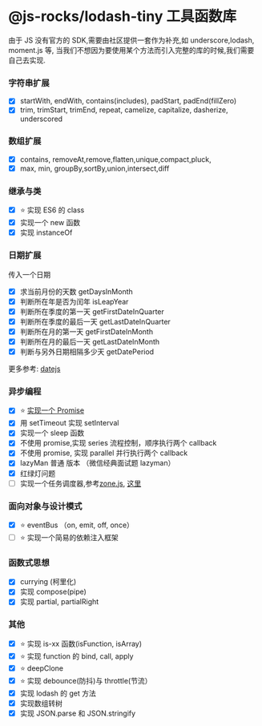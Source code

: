 # @js-rocks/lodash-tiny 工具函数库

由于 JS 没有官方的 SDK,需要由社区提供一套作为补充,如 underscore,lodash, moment.js 等, 当我们不想因为要使用某个方法而引入完整的库的时候,我们需要自己去实现.

### 字符串扩展

- [x] startWith, endWith, contains(includes), padStart, padEnd(fillZero)
- [x] trim, trimStart, trimEnd, repeat, camelize, capitalize, dasherize, underscored

### 数组扩展

- [x] contains, removeAt,remove,flatten,unique,compact,pluck,
- [x] max, min, groupBy,sortBy,union,intersect,diff

### 继承与类

- [x] ⭐ 实现 ES6 的 class
- [x] 实现一个 new 函数
- [x] 实现 instanceOf

### 日期扩展

传入一个日期

- [x] 求当前月份的天数 getDaysInMonth
- [x] 判断所在年是否为闰年 isLeapYear
- [x] 判断所在季度的第一天 getFirstDateInQuarter
- [x] 判断所在季度的最后一天 getLastDateInQuarter
- [x] 判断所在月的第一天 getFirstDateInMonth
- [x] 判断所在月的最后一天 getLastDateInMonth
- [x] 判断与另外日期相隔多少天 getDatePeriod

更多参考: [datejs](https://www.npmjs.com/package/datejs)

### 异步编程

- [x] ⭐ [实现一个 Promise](https://github.com/chenxiaoyao6228/js-rocks/tree/feat-promise/js-related/promise-tiny)
- [x] 用 setTimeout 实现 setInterval
- [x] 实现一个 sleep 函数
- [x] 不使用 promise,实现 series 流程控制，顺序执行两个 callback
- [x] 不使用 promise, 实现 parallel 并行执行两个 callback
- [x] lazyMan 普通 版本 （微信经典面试题 lazyman）
- [x] 红绿灯问题
- [ ] 实现一个任务调度器,参考[zone.js](https://www.youtube.com/watch?v=3IqtmUscE_U&t=150s&ab_channel=ng-conf), [这里](https://blog.csdn.net/github_39212680/article/details/73410009)

### 面向对象与设计模式

- [x] ⭐ eventBus （on, emit, off, once）
- [ ] ⭐ 实现一个简易的依赖注入框架

### 函数式思想

- [x] currying (柯里化)
- [x] 实现 compose(pipe)
- [x] 实现 partial, partialRight

### 其他

- [x] ⭐ 实现 is-xx 函数(isFunction, isArray)
- [x] ⭐ 实现 function 的 bind, call, apply
- [x] ⭐ deepClone
- [x] ⭐ 实现 debounce(防抖)与 throttle(节流）
- [x] 实现 lodash 的 get 方法
- [x] 实现数组转树
- [x] 实现 JSON.parse 和 JSON.stringify
